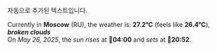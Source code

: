 
자동으로 추가된 텍스트입니다.

<!--START_SECTION:weather:moscow-->
Currently in **Moscow** (RU), the weather is: **27.2°C** (feels like **26.4°C**), ***broken clouds***<br/>
On *May 26, 2025*, the *sun rises* at 🌅**04:00** and *sets* at 🌇**20:52**.
<!--END_SECTION:weather-->

